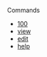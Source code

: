 Commands

- [100](/commands/oneHundred.md)
- [view](/commands/view.md)
- [edit](/commands/edit.md)
- [help](/commands/help.md)
